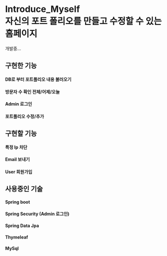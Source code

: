 # Introduce_Myself <br> 자신의 포트 폴리오를 만들고 수정할 수 있는 홈페이지

개발중...

## 구현한 기능
#### DB로 부터 포트폴리오 내용 불러오기
#### 방문자 수 확인 전체/어제/오늘
#### Admin 로그인
#### 포트폴리오 수정/추가

## 구현할 기능

#### 특정 Ip 차단
#### Email 보내기
#### User 회원가입


## 사용중인 기술
#### Spring boot
#### Spring Security (Admin 로그인)
#### Spring Data Jpa
#### Thymeleaf
#### MySql
